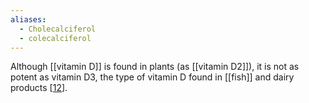 ```yaml
---
aliases:
  - Cholecalciferol
  - colecalciferol
---
```

Although [[vitamin D]] is found in plants (as [[vitamin D2]]), it is not as potent as vitamin D3, the type of vitamin D found in [[fish]] and dairy products [[12](https://www.ncbi.nlm.nih.gov/pubmed/9771862)].